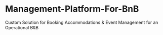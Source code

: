 # Management-Platform-For-BnB
Custom Solution for Booking Accommodations &amp; Event Management for an Operational B&amp;B

